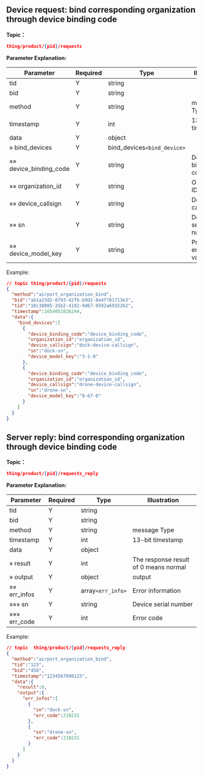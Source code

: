 ## Device request: bind corresponding organization through device binding code

**Topic：**
```json
thing/product/{pid}/requests
```

**Parameter Explanation:**

| Parameter                     | Required | Type   | Illustration                             |
| ---------------------------------- | ---- | ------ | ---------------------------------- |
| tid                                | Y   | string |                                    |
| bid                                | Y   | string |                                    |
| method                             | Y   | string | message Type                        |
| timestamp                          | Y   | int    | 13-bit timestamp                         |
| data                               | Y   | object |                            |
| » bind_devices                     | Y   | bind_devices`<bind_device>`|                |
| »» device_binding_code             | Y   | string|    Device binding code            |
| »» organization_id             | Y   | string|    Organization ID            |
| »» device_callsign             | Y   | string|    Device callsign           |
| »» sn| Y   | string|    Device serial number           |
| »» device_model_key| Y   | string|    Product enumeration value           |


Example:
```json
// topic thing/product/{pid}/requests
{
  "method":"airport_organization_bind",
  "bid":"ab1a23d2-0793-42fb-b9d2-8e4f781713e3",
  "tid":"10c38085-25b2-4192-9d67-9592a6915262",
  "timestamp":1654051026244,
  "data":{
    "bind_devices":[
      {
        "device_binding_code":"device_binding_code",
        "organization_id":"organization_id",
        "device_callsign":"dock-device-callsign",
        "sn":"dock-sn",
        "device_model_key":"3-1-0"
      },
      {
        "device_binding_code":"device_binding_code",
        "organization_id":"organization_id",
        "device_callsign":"drone-device-callsign",
        "sn":"drone-sn",
        "device_model_key":"0-67-0"
      }
    ]
  }
}
```

## Server reply: bind corresponding organization through device binding code
**Topic：**
```json
thing/product/{pid}/requests_reply
```
**Parameter Explanation:**

| Parameter                     | Required | Type   | Illustration                             |
| ---------------------------------- | ---- | ------ | ---------------------------------- |
| tid                                | Y   | string |                                    |
| bid                                | Y   | string |                                    |
| method                             | Y   | string | message Type                        |
| timestamp                          | Y   | int    | 13-bit timestamp                         |
| data                               | Y   | object |                            |
| » result                      | Y   | int    | The response result of 0 means normal               |
| » output                      | Y   | object | output           |
| »» err_infos        | Y   | array`<err_info>`| Error information               |
| »»» sn        | Y   | string| Device serial number               |
| »»» err_code        | Y   | int| Error code               |



Example:
```json
// topic  thing/product/{pid}/requests_reply
{
  "method":"airport_organization_bind",
  "tid":"123",
  "bid":"456",
  "timestamp":"1234567890123",
  "data":{
    "result":0,
    "output":{
      "err_infos":[
        {
          "sn":"dock-sn",
          "err_code":210231
        },
        {
          "sn":"drone-sn",
          "err_code":210231
        }
      ]
    }
  }
}
```